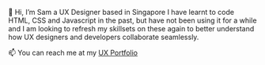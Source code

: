 👋 Hi, I’m Sam a UX Designer based in Singapore
I have learnt to code HTML, CSS and Javascript in the past, but have not been using it for a while and I am looking to refresh my skillsets on these again to better understand how UX designers and developers collaborate seamlessly.

📫 You can reach me at my <a href="https://www.samuelquah.com">UX Portfolio</a>

<!---
samqjw/samqjw is a ✨ special ✨ repository because its `README.md` (this file) appears on your GitHub profile.
You can click the Preview link to take a look at your changes.
--->
